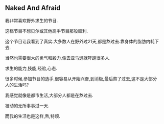 ## Naked And Afraid

我非常喜欢野外求生的节目.

这档节目不想贝尔或其他高手节目那般顺利.

这个节目让我看到了真实.大多数人在野外过21天,都是熬过去.靠身体的脂肪内耗下去.

当然也需要很大的勇气和毅力.像去亚马逊就吓跑很多人.

求生的能力,技能,经验,心态.

很多时候,参加节目的选手,很容易从开始兴奋,到消极,最后熬了过去,这不是大部分人的生活吗? 

我感觉就像是都市生活,大部分人都是在熬过去.

被动的无所事事过一天.

而我的生活也是这样,熬,特烦.